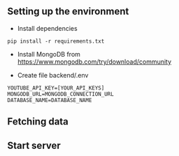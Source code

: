 ## Setting up the environment

* Install dependencies
```
pip install -r requirements.txt
```

* Install MongoDB from https://www.mongodb.com/try/download/community

* Create file backend/.env
```
YOUTUBE_API_KEY=[YOUR_API_KEYS]
MONGODB_URL=MONGODB_CONNECTION_URL
DATABASE_NAME=DATABASE_NAME
```

## Fetching data


## Start server